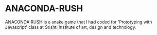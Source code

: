 # ANACONDA-RUSH
ANACONDA RUSH is a snake game that I had coded for 'Prototyping with Javascript' class at Srishti Institute of art, design and technology.
